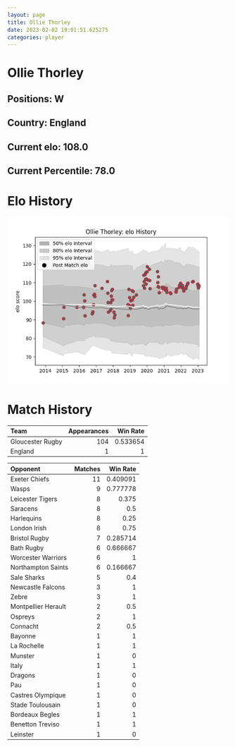 ```yaml
---  
layout: page  
title: Ollie Thorley  
date: 2023-02-02 19:01:51.625275  
categories: player  
---
```

# Ollie Thorley

## Positions: W

## Country: England

## Current elo: 108.0

## Current Percentile: 78.0

# Elo History


![elo history](history_OllieThorley.png)
# Match History


| Team             |   Appearances |   Win Rate |
|:-----------------|--------------:|-----------:|
| Gloucester Rugby |           104 |   0.533654 |
| England          |             1 |   1        |

| Opponent            |   Matches |   Win Rate |
|:--------------------|----------:|-----------:|
| Exeter Chiefs       |        11 |   0.409091 |
| Wasps               |         9 |   0.777778 |
| Leicester Tigers    |         8 |   0.375    |
| Saracens            |         8 |   0.5      |
| Harlequins          |         8 |   0.25     |
| London Irish        |         8 |   0.75     |
| Bristol Rugby       |         7 |   0.285714 |
| Bath Rugby          |         6 |   0.666667 |
| Worcester Warriors  |         6 |   1        |
| Northampton Saints  |         6 |   0.166667 |
| Sale Sharks         |         5 |   0.4      |
| Newcastle Falcons   |         3 |   1        |
| Zebre               |         3 |   1        |
| Montpellier Herault |         2 |   0.5      |
| Ospreys             |         2 |   1        |
| Connacht            |         2 |   0.5      |
| Bayonne             |         1 |   1        |
| La Rochelle         |         1 |   1        |
| Munster             |         1 |   0        |
| Italy               |         1 |   1        |
| Dragons             |         1 |   0        |
| Pau                 |         1 |   0        |
| Castres Olympique   |         1 |   0        |
| Stade Toulousain    |         1 |   0        |
| Bordeaux Begles     |         1 |   1        |
| Benetton Treviso    |         1 |   1        |
| Leinster            |         1 |   0        |
